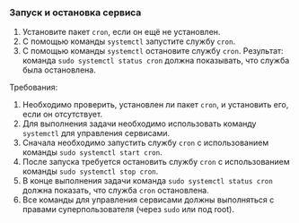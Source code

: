 
### Запуск и остановка сервиса

1. Установите пакет `cron`, если он ещё не установлен.
2. С помощью команды `systemctl` запустите службу `cron`.
3. С помощью команды `systemctl` остановите службу `cron`.
   Результат: команда `sudo systemctl status cron` должна показывать, что служба была остановлена.

Требования:
1. Необходимо проверить, установлен ли пакет `cron`, и установить его, если он отсутствует. 
2. Для выполнения задачи необходимо использовать команду `systemctl` для управления сервисами. 
3. Сначала необходимо запустить службу `cron` с использованием команды `sudo systemctl start cron`. 
4. После запуска требуется остановить службу `cron` с использованием команды `sudo systemctl stop cron`. 
5. В конце выполнения задачи команда `sudo systemctl status cron` должна показать, что служба `cron` остановлена. 
6. Все команды для управления сервисами должны выполняться с правами суперпользователя (через `sudo` или под root).